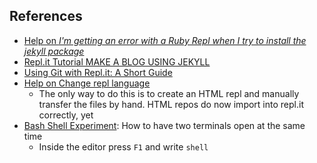 
## References

* [Help on *I'm getting an error with a Ruby Repl when I try to install the jekyll package*](https://repl.it/talk/ask/Package-Installation-failing-on-SASSC/53457?order=new)
* [Repl.it Tutorial MAKE A BLOG USING JEKYLL](https://repl.it/talk/learn/GUIDE-MAKE-A-BLOG-USING-JEKYLL-POG-ALERT-KEK-HAHAYES-ENDORSED/59021)
* [Using Git with Repl.it: A Short Guide](https://repl.it/talk/learn/Using-Git-with-Replit-A-Short-Guide/13491)
* [Help on Change repl language](https://repl.it/talk/ask/Change-repl-language/24718)
  - The only way to do this is to create an HTML repl and manually transfer the files by hand. HTML repos do now import into repl.it correctly, yet
* [Bash Shell Experiment](https://blog.repl.it/shell): How to have two terminals open at the same time
  - Inside the editor press `F1` and write `shell`